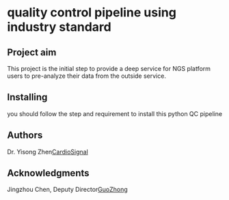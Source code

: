 # quality control pipeline using industry standard

## Project aim

This project is the initial step to provide a deep service 
for NGS platform users to pre-analyze their data from
the outside service.

## Installing
you should follow the step and requirement to install this
python QC pipeline
## Authors
Dr. Yisong Zhen[CardioSignal](http://www.cardiosignal.org/)
## Acknowledgments
Jingzhou Chen, Deputy Director[GuoZhong](http://www.sklcvd.org/WebShowPage/PsnlIntroDetail.aspx?indexID=6&smallID=30&id=71)